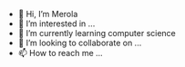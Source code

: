 - 👋 Hi, I’m Merola
- 👀 I’m interested in ...
- 🌱 I’m currently learning computer science
- 💞️ I’m looking to collaborate on ...
- 📫 How to reach me ...

<!---
Merola/Merola is a ✨ special ✨ repository because its `README.md` (this file) appears on your GitHub profile.
You can click the Preview link to take a look at your changes.
--->
